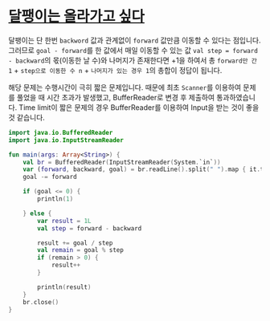 # [달팽이는 올라가고 싶다](https://www.acmicpc.net/problem/2869)

달팽이는 단 한번 `backword` 값과 관계없이 `forward` 값만큼 이동할 수 있다는 점입니다.
그러므로 `goal - forward`를 한 값에서 매일 이동할 수 있는 값 `val step = forward - backward`의 몫(이동한 날 수)와 나머지가 존재한다면 +1을 하여서
총 `forward만 간 1` + `step으로 이동한 수 n` + `나머지가 있는 경우 1`의 총합이 정답이 됩니다.

해당 문제는 수행시간이 극히 짧은 문제입니다. 때문에 최초 `Scanner`를 이용하여 문제를 풀었을 때 시간 초과가 발생했고, BufferReader로 변경 후 제출하여 통과하였습니다.
Time limit이 짧은 문제의 경우 BufferReader를 이용하여 Input을 받는 것이 좋을 것 같습니다.

```kotlin
import java.io.BufferedReader
import java.io.InputStreamReader

fun main(args: Array<String>) {
    val br = BufferedReader(InputStreamReader(System.`in`))
    var (forward, backward, goal) = br.readLine().split(" ").map { it.toLong() }
    goal -= forward

    if (goal <= 0) {
        println(1)

    } else {
        var result = 1L
        val step = forward - backward

        result += goal / step
        val remain = goal % step
        if (remain > 0) {
            result++
        }

        println(result)
    }
    br.close()
}

```